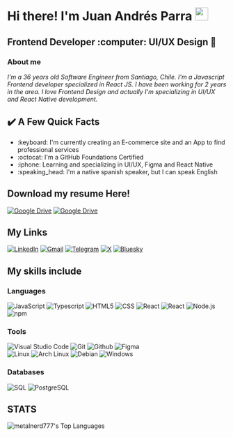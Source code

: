 <h1> Hi there! I'm Juan Andrés Parra <img src="https://raw.githubusercontent.com/iampavangandhi/iampavangandhi/master/gifs/Hi.gif" width="30px"></h1>
<h2>Frontend Developer :computer: UI/UX Design 🎨</h2>

### About me
<i>I'm a 36 years old Software Engineer from Santiago, Chile. I'm a Javascript Frontend developer specialized in React JS. I have been working for 2 years in the area. I love Frontend Design and actually I'm specializing in UI/UX and React Native development.</i>

<h2>✔️ A Few Quick Facts</h2>
<ul>
  <li>:keyboard: I'm currently creating an E-commerce site and an App to find professional services</li>
  <li>:octocat: I'm a GitHub Foundations Certified</li>
  <li>:iphone: Learning and specializing in UI/UX, Figma and React Native</li>
  <li>:speaking_head: I'm a native spanish speaker, but I can speak English  </li>
</ul>

## Download my resume Here!
<a href="https://drive.google.com/file/d/1qC-UHeschL1KFxrn4QijHT2W-WmFWS-s/view?usp=sharing">![Google Drive](https://img.shields.io/badge/Resume%20[in%20English]-333333?logo=googledrive&logoColor=09b04e)</a>
<a href="https://drive.google.com/file/d/1_oFz2Ma-ASEiC2cHi2NWtIbWM2IjQCEI/view?usp=sharing">![Google Drive](https://img.shields.io/badge/Resume%20[in%20Spanish]-333333?logo=googledrive&logoColor=09b04e)</a>

## My Links
<a href="https://www.linkedin.com/in/juan-andres-pm/">![LinkedIn](https://img.shields.io/badge/Linkedin-%230077B5.svg?logo=linkedin&logoColor=white)</a>
<a href="mailto:juanparra1988@gmail.com">![Gmail](https://img.shields.io/badge/Gmail-D14836?logo=gmail&logoColor=white)</a>
<a href="https://t.me/juanandrespm">![Telegram](https://img.shields.io/badge/Telegram-2CA5E0?logo=telegram&logoColor=white)</a>
<a href="https://x.com/skogardraugur">![X](https://img.shields.io/badge/X-%23000000.svg?logo=X&logoColor=white)</a>
<a href="https://bsky.app/profile/skogardraugur.bsky.social">![Bluesky](https://img.shields.io/badge/Bluesky-0285FF?logo=bluesky&logoColor=fff)</a>

## My skills include

<h3>Languages</h3>

![JavaScript](https://img.shields.io/badge/-JavaScript-333333?style=flat&logo=javascript)
![Typescript](https://img.shields.io/badge/-Typescript-333333?style=flat&logo=typescript)
![HTML5](https://img.shields.io/badge/-HTML5-333333?style=flat&logo=HTML5)
![CSS](https://img.shields.io/badge/-CSS-333333?style=flat&logo=CSS3&logoColor=1572B6)
![React](https://img.shields.io/badge/-React-333333?style=flat&logo=react)
![React](https://img.shields.io/badge/-React%20Native-333333?style=flat&logo=react)
![Node.js](https://img.shields.io/badge/-Node.js-333333?style=flat&logo=node.js)
![npm](https://img.shields.io/badge/npm-333333?logo=npm&logoColor=2394cc)

<h3>Tools</h3>

![Visual Studio Code](https://custom-icon-badges.demolab.com/badge/Visual%20Studio%20Code-333333.svg?logo=vsc&logoColor=2cadf2)
![Git](https://img.shields.io/badge/-Git-333333?style=flat&logo=git&logoColor=2cadf2)
![Github](https://img.shields.io/badge/-Github-333333?style=flat&logo=github&logoColor=7c55f2)
![Figma](https://img.shields.io/badge/-Figma-333333?style=flat&logo=figma&logoColor=a45eff)<br/>
![Linux](https://img.shields.io/badge/Linux-333333?logo=linux&logoColor=black)
![Arch Linux](https://img.shields.io/badge/Arch%20Linux-333333?logo=arch-linux&logoColor=2394cc)
![Debian](https://img.shields.io/badge/Debian-333333?logo=debian&logoColor=a82a3f)
![Windows](https://custom-icon-badges.demolab.com/badge/Windows-333333?logo=windows11&logoColor=097dd6)


<h3>Databases</h3>

![SQL](https://img.shields.io/badge/-MySQL-333333?style=flat&logo=mysql)
![PostgreSQL](https://img.shields.io/badge/-PostgreSQL-333333?style=flat&logo=postgresql)

## STATS
![metalnerd777's Top Languages](https://github-readme-stats.vercel.app/api/top-langs/?username=metalnerd777&theme=dracula&show_icons=true&hide_border=true&layout=compact)
